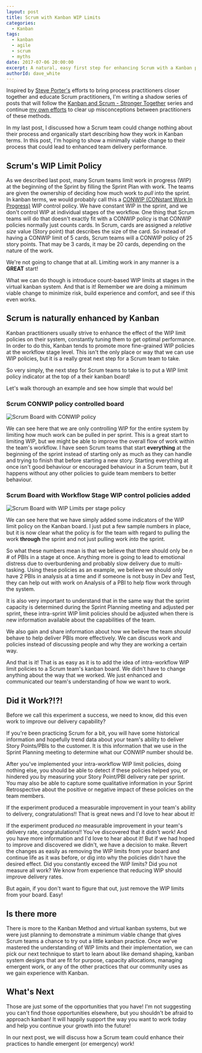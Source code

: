 ```yaml
---
layout: post
title: Scrum with Kanban WIP Limits
categories:
  - Kanban
tags:
  - kanban
  - agile
  - scrum
  - myths
date: 2017-07-06 20:00:00
excerpt: A natural, easy first step for enhancing Scrum with a Kanban practice is a WIP limit
authorId: dave_white
---
```

Inspired by [Steve Porter's][1] efforts to bring process practitioners closer together and educate Scrum practitioners, I'm writing a shadow series of posts that will follow the [Kanban and Scrum - Stronger Together][2] series and continue [my own efforts][5] to clear up misconceptions between practitioners of these methods.

In my last post, I discussed how a Scrum team could change nothing about their process and organically start describing how they work in Kanban terms. In this post, I'm hoping to show a minimally viable change to their process that could lead to enhanced team delivery performance.

## Scrum's WIP Limit Policy

As we described last post, many Scrum teams limit work in progress (WIP) at the beginning of the Sprint by filling the Sprint Plan with work. The teams are given the ownership of deciding how much work to _pull_ into the sprint. In kanban terms, we would probably call this a [CONWIP (CONstant Work In Progress)][4] WIP control policy. We have constant WIP in the sprint, and we don't control WIP at individual stages of the workflow. One thing that Scrum teams will do that doesn't exactly fit with a CONWIP policy is that CONWIP policies normally just counts cards. In Scrum, cards are assigned a _relative size_ value (Story point) that describes the size of the card. So instead of having a CONWIP limit of 5 cards, Scrum teams will a CONWIP policy of 25 story points. That may be 3 cards, it may be 20 cards, depending on the nature of the work.

We're not going to change that at all. Limiting work in any manner is a **GREAT** start!

What we can do though is introduce count-based WIP limits at stages in the virtual kanban system. And that is it! Remember we are doing a minimum viable change to minimize risk, build experience and comfort, and see if this even works.

## Scrum is naturally enhanced by Kanban

Kanban practitioners usually strive to enhance the effect of the WIP limit policies on their system, constantly tuning them to get optimal performance. In order to do this, Kanban tends to promote more fine-grained WIP policies at the workflow stage level. This isn't the only place or way that we can use WIP policies, but it is a really great next step for a Scrum team to take. 

So very simply, the next step for Scrum teams to take is to put a WIP limit policy indicator at the top of a their kanban board!

Let's walk thorough an example and see how simple that would be!

### Scrum CONWIP policy controlled board

![Scrum Board with CONWIP policy][7]

We can see here that we are only controlling WIP for the entire system by limiting how much work can be pulled in per sprint. This is a great start to limiting WIP, but we might be able to improve the overall flow of work within the team's workflow. I have seen Scrum teams that start **everything** at the beginning of the sprint instead of starting only as much as they can handle and trying to finish that before starting a new story. Starting everything at once isn't good behaviour or encouraged behaviour in a Scrum team, but it happens without any other policies to guide team members to better behaviour.

### Scrum Board with Workflow Stage WIP control policies added

![Scrum Board with WIP Limits per stage policy][8]

We can see here that we have simply added some indicators of the WIP limit policy on the Kanban board. I just put a few sample numbers in place, but it is now clear what the policy is for the team with regard to pulling the work **through** the sprint and not just pulling work _into_ the sprint.

So what these numbers mean is that we believe that there should only be _n_ # of PBIs in a stage at once. Anything more is going to lead to emotional distress due to overburdening and probably slow delivery due to multi-tasking. Using these policies as an example, we believe we should only have 2 PBIs in analysis at a time and if someone is not busy in Dev and Test, they can help out with work on Analysis of a PBI to help flow work through the system.

It is also very important to understand that in the same way that the sprint capacity is determined during the Sprint Planning meeting and adjusted per sprint, these intra-sprint WIP limit policies should be adjusted when there is new information available about the capabilities of the team.

We also gain and share information about how we believe the team _should_ behave to help deliver PBIs more effectively. We can discuss work and policies instead of discussing people and why they are working a certain way.

And that is it! That is as easy as it is to add the idea of intra-workflow WIP limit policies to a Scrum team's kanban board. We didn't have to change anything about the way that we worked. We just enhanced and communicated our team's understanding of how we want to work.

## Did it Work?!?!

Before we call this experiment a success, we need to know, did this even work to improve our delivery capability?

If you're been practicing Scrum for a bit, you will have some historical information and hopefully trend data about your team's ability to deliver Story Points/PBIs to the customer. It is this information that we use in the Sprint Planning meeting to determine what our CONWIP number should be.

After you've implemented your intra-workflow WIP limit policies, doing nothing else, you should be able to detect if these policies helped you, or hindered you by measuring your Story Point/PBI delivery rate per sprint. You may also be able to capture some qualitative information in your Sprint Retrospective about the positive or negative impact of these policies on the team members.

If the experiment produced a measurable improvement in your team's ability to delivery, congratulations!! That is great news and I'd love to hear about it!

If the experiment produced _no_ measurable improvement in your team's delivery rate, congratulations!! You've discovered that it didn't work! And you have more information and I'd love to hear about it!  But if we had hoped to improve and discovered we didn't, we have a decision to make. Revert the changes as easily as removing the WIP limits from your board and continue life as it was before, or dig into why the policies didn't have the desired effect. Did you constantly exceed the WIP limits? Did you not measure all work? We know from experience that reducing WIP should improve delivery rates.

But again, if you don't want to figure that out, just remove the WIP limits from your board. Easy!

## Is there more

There is more to the Kanban Method and virtual kanban systems, but we were just planning to demonstrate a minimum viable change that gives Scrum teams a chance to try out a little kanban practice. Once we've mastered the understanding of WIP limits and their implementation, we can pick our next technique to start to learn about like demand shaping, kanban system designs that are fit for purpose, capacity allocations, managing emergent work, or any of the other practices that our community uses as we gain experience with Kanban.

## What's Next

Those are just some of the opportunities that you have! I'm not suggesting you can't find those opportunities elsewhere, but you shouldn't be afraid to approach kanban! It will happily support the way you want to work today and help you continue your growth into the future! 

In our next post, we will discuss how a Scrum team could enhance their practices to handle emergent (or emergency) work!


[1]: https://www.scrum.org/user/119
[2]: https://www.scrum.org/resources/blog/scrum-and-kanban-stronger-together
[4]: https://en.wikipedia.org/wiki/CONWIP
[5]: https://agileramblings.com/2013/03/10/the-difference-between-the-kanban-method-and-scrum/
[6]: https://agileramblings.com/2013/04/07/kanban-change-catalyst-with-no-changes-planned/
[7]: https://i.imgur.com/sWbffZY.png "Basic Scrum board with CONWIP policy"
[8]: https://i.imgur.com/WVnJClc.png "Basic Scrum board with WIP limits per phase" 